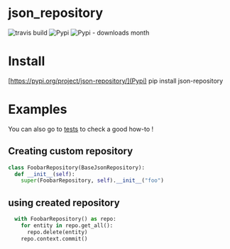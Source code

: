 # json_repository
![travis build](https://img.shields.io/travis/:mandrewcito/:json_repository.svg)
![Pypi](https://img.shields.io/pypi/v/json-repository.svg)
![Pypi - downloads month](https://img.shields.io/pypi/dm/json-repository.svg)

# Install

[https://pypi.org/project/json-repository/](Pypi)
pip install json-repository

# Examples

You can also go to [tests](test/sample/foobar_test.py) to check a good how-to !
 
## Creating custom repository 

```python
class FoobarRepository(BaseJsonRepository):
  def __init__(self):
    super(FoobarRepository, self).__init__("foo")
```

## using created repository

```python
  with FoobarRepository() as repo:
    for entity in repo.get_all():
      repo.delete(entity)
    repo.context.commit()
```
